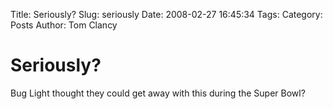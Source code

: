 Title: Seriously?
Slug: seriously
Date: 2008-02-27 16:45:34
Tags: 
Category: Posts
Author: Tom Clancy

# Seriously?

Bug Light thought they could get away with this during the Super Bowl?

<object width="425" height="355"><param name="movie" value="http://www.youtube.com/v/7iBY7Yirq60"></param><param name="wmode" value="transparent"></param><embed src="http://www.youtube.com/v/7iBY7Yirq60" type="application/x-shockwave-flash" wmode="transparent" width="425" height="355"></embed></object>
